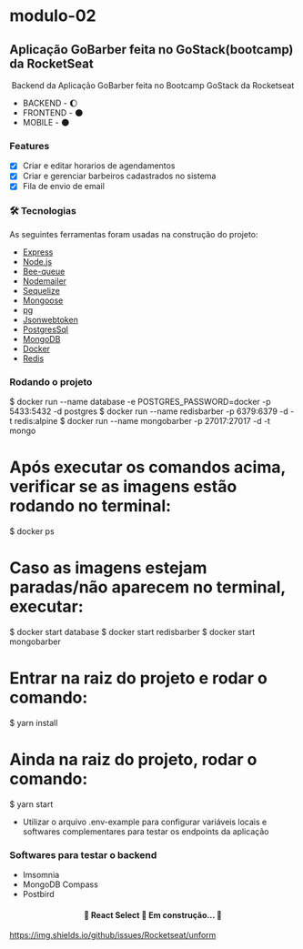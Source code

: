 # modulo-02

## Aplicação GoBarber feita no GoStack(bootcamp) da RocketSeat 
<p align="center">Backend da Aplicação GoBarber feita no Bootcamp GoStack da Rocketseat</p>

- BACKEND - :waxing_gibbous_moon:
- FRONTEND - :new_moon:
- MOBILE - :new_moon:

### Features
- [x] Criar e editar horarios de agendamentos
- [x] Criar e gerenciar barbeiros cadastrados no sistema
- [x] Fila de envio de email 

### 🛠 Tecnologias

As seguintes ferramentas foram usadas na construção do projeto:

- [Express](https://expressjs.com)
- [Node.js](https://nodejs.org/en/)
- [Bee-queue](https://github.com/bee-queue/bee-queue)
- [Nodemailer](https://nodemailer.com)
- [Sequelize](https://sequelize.org/)
- [Mongoose](https://mongoosejs.com/)
- [pg](https://node-postgres.com/)
- [Jsonwebtoken](https://jwt.io/)
- [PostgresSql](https://www.postgresql.org/)
- [MongoDB](https://www.mongodb.com/)
- [Docker](https://www.docker.com/)
- [Redis](https://redis.io/)


### Rodando o projeto

$ docker run --name database -e POSTGRES_PASSWORD=docker -p 5433:5432 -d postgres
$ docker run --name redisbarber -p 6379:6379 -d -t redis:alpine
$ docker run --name mongobarber -p 27017:27017 -d -t mongo  

# Após executar os comandos acima, verificar se as imagens estão rodando no terminal:
$ docker ps

# Caso as imagens estejam paradas/não aparecem no terminal, executar:
$ docker start database
$ docker start redisbarber
$ docker start mongobarber

# Entrar na raiz do projeto e rodar o comando:
$ yarn install

# Ainda na raiz do projeto, rodar o comando:
$ yarn start

- Utilizar o arquivo .env-example para configurar variáveis locais e softwares complementares para testar os endpoints da aplicação

### Softwares para testar o backend

- Imsomnia
- MongoDB Compass
- Postbird


<h4 align="center"> 
	🚧  React Select 🚀 Em construção...  🚧
</h4>

https://img.shields.io/github/issues/Rocketseat/unform
